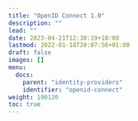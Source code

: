 ```yaml
---
title: "OpenID Connect 1.0"
description: ""
lead: ""
date: 2023-04-21T12:30:19+10:00
lastmod: 2022-01-18T20:07:56+01:00
draft: false
images: []
menu:
  docs:
    parent: "identity-providers"
    identifier: "openid-connect"
weight: 190120
toc: true
---
```

